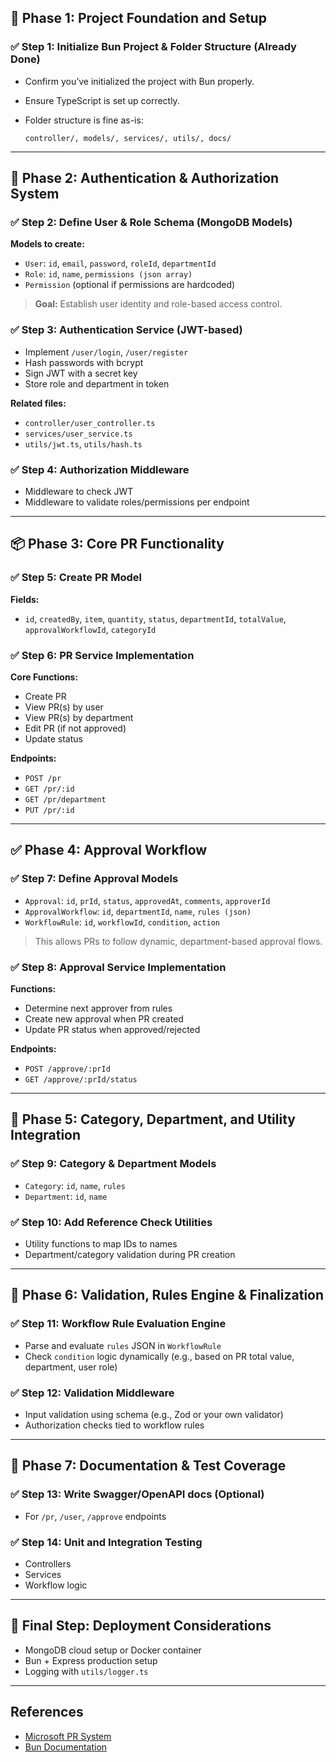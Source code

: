 ## 🧭 Phase 1: Project Foundation and Setup

### ✅ Step 1: Initialize Bun Project & Folder Structure (Already Done)

* Confirm you’ve initialized the project with Bun properly.
* Ensure TypeScript is set up correctly.
* Folder structure is fine as-is:

  ```
  controller/, models/, services/, utils/, docs/
  ```

---

## 🔐 Phase 2: Authentication & Authorization System

### ✅ Step 2: Define User & Role Schema (MongoDB Models)

**Models to create:**

* `User`: `id`, `email`, `password`, `roleId`, `departmentId`
* `Role`: `id`, `name`, `permissions (json array)`
* `Permission` (optional if permissions are hardcoded)

> **Goal:** Establish user identity and role-based access control.

### ✅ Step 3: Authentication Service (JWT-based)

* Implement `/user/login`, `/user/register`
* Hash passwords with bcrypt
* Sign JWT with a secret key
* Store role and department in token

**Related files:**

* `controller/user_controller.ts`
* `services/user_service.ts`
* `utils/jwt.ts`, `utils/hash.ts`

### ✅ Step 4: Authorization Middleware

* Middleware to check JWT
* Middleware to validate roles/permissions per endpoint

---

## 📦 Phase 3: Core PR Functionality

### ✅ Step 5: Create PR Model

**Fields:**

* `id`, `createdBy`, `item`, `quantity`, `status`, `departmentId`, `totalValue`, `approvalWorkflowId`, `categoryId`

### ✅ Step 6: PR Service Implementation

**Core Functions:**

* Create PR
* View PR(s) by user
* View PR(s) by department
* Edit PR (if not approved)
* Update status

**Endpoints:**

* `POST /pr`
* `GET /pr/:id`
* `GET /pr/department`
* `PUT /pr/:id`

---

## ✅ Phase 4: Approval Workflow

### ✅ Step 7: Define Approval Models

* `Approval`: `id`, `prId`, `status`, `approvedAt`, `comments`, `approverId`
* `ApprovalWorkflow`: `id`, `departmentId`, `name`, `rules (json)`
* `WorkflowRule`: `id`, `workflowId`, `condition`, `action`

> This allows PRs to follow dynamic, department-based approval flows.

### ✅ Step 8: Approval Service Implementation

**Functions:**

* Determine next approver from rules
* Create new approval when PR created
* Update PR status when approved/rejected

**Endpoints:**

* `POST /approve/:prId`
* `GET /approve/:prId/status`

---

## 🧩 Phase 5: Category, Department, and Utility Integration

### ✅ Step 9: Category & Department Models

* `Category`: `id`, `name`, `rules`
* `Department`: `id`, `name`

### ✅ Step 10: Add Reference Check Utilities

* Utility functions to map IDs to names
* Department/category validation during PR creation

---

## 🧪 Phase 6: Validation, Rules Engine & Finalization

### ✅ Step 11: Workflow Rule Evaluation Engine

* Parse and evaluate `rules` JSON in `WorkflowRule`
* Check `condition` logic dynamically (e.g., based on PR total value, department, user role)

### ✅ Step 12: Validation Middleware

* Input validation using schema (e.g., Zod or your own validator)
* Authorization checks tied to workflow rules

---

## 📘 Phase 7: Documentation & Test Coverage

### ✅ Step 13: Write Swagger/OpenAPI docs (Optional)

* For `/pr`, `/user`, `/approve` endpoints

### ✅ Step 14: Unit and Integration Testing

* Controllers
* Services
* Workflow logic

---

## 🏁 Final Step: Deployment Considerations

* MongoDB cloud setup or Docker container
* Bun + Express production setup
* Logging with `utils/logger.ts`

---

## References

* [Microsoft PR System](https://learn.microsoft.com/en-us/dynamics365/supply-chain/procurement/purchase-requisitions-overview)
* [Bun Documentation](https://bun.sh/docs)
